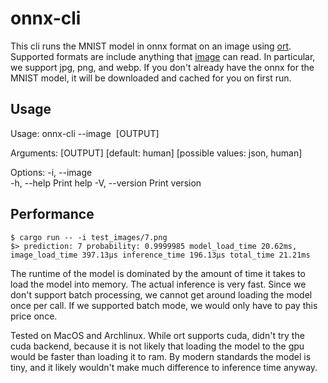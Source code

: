 # onnx-cli

This cli runs the MNIST model in onnx format on an image using [ort](https://github.com/pykeio/ort).
Supported formats are include anything that [image](https://github.com/image-rs/image/tree/main) can read.
In particular, we support jpg, png, and webp. If you don't already have the onnx for the MNIST model,
it will be downloaded and cached for you on first run.

## Usage
Usage: onnx-cli --image <IMAGE> [OUTPUT]

Arguments:
  [OUTPUT]  [default: human] [possible values: json, human]

Options:
  -i, --image <IMAGE>  
  -h, --help           Print help
  -V, --version        Print version

## Performance
````
$ cargo run -- -i test_images/7.png 
$> prediction: 7 probability: 0.9999985 model_load_time 20.62ms, image_load_time 397.13µs inference_time 196.13µs total_time 21.21ms
````
The runtime of the model is dominated by the amount of time it takes to load the model into memory. The actual inference is very fast. 
Since we don't support batch processing, we cannot get around loading the model once per call. If we supported batch mode, we would 
only have to pay this price once. 

Tested on MacOS and Archlinux. While ort supports cuda, didn't try the cuda backend, because it is not likely that loading the model to the gpu would be
faster than loading it to ram. By modern standards the model is tiny, and it likely wouldn't make much difference to inference time anyway.

